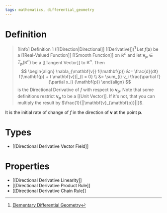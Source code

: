 ```yaml
---
tags: mathematics, differential_geometry
---
```


# Definition

> [!info] Definition 1 ([[Direction|Directional]] [[Derivative]])[^1]
> Let $f(\mathbf{x})$ be a [[Real-Valued Function]] [[Smooth Function]] on $\mathbb{R}^n$ and let $\mathbf{v}_{\mathbf{p}} \in T_{\mathbf{p}}(\mathbb{R}^n)$ be a [[Tangent Vector]] to $\mathbb{R}^n$. Then
> $$
> \begin{align}
> \nabla_{\mathbf{v}} f(\mathbf{p}) &:= \frac{d}{dt} f(\mathbf{p} + t \mathbf{v})|_{t = 0} \\
> &= \sum_{i} v_i \frac{\partial f}{\partial x_i} (\mathbf{p})
> \end{align}
> $$
> is the Directional Derivative of $f$ with respect to $\mathbf{v}_{\mathbf{p}}$.
> Note that some definitions restrict $\mathbf{v}_{\mathbf{p}}$ to be a [[Unit Vector]]. If it's not, that you can multiply the result by $\frac{1}{||\mathbf{v}_{\mathbf{p}}||}$.

It is the initial rate of change of $f$ in the direction of $\mathbf{v}$ at the point $\mathbf{p}$.

# Types
- [[Directional Derivative Vector Field]]

# Properties
- [[Directional Derivative Linearity]]
- [[Directional Derivative Product Rule]]
- [[Directional Derivative Chain Rule]]

[^1]: [Elementary Differential Geometry](zotero://open-pdf/library/items/F6CCEWIU?page=27)